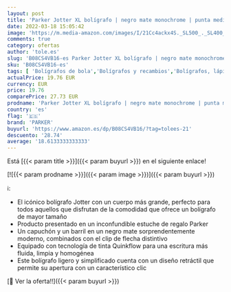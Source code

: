 ```yaml
---
layout: post
title: 'Parker Jotter XL bolígrafo | negro mate monochrome | punta mediana | tinta azul | en estuche de regalo'
date: 2022-03-18 15:05:42
image: 'https://m.media-amazon.com/images/I/21Cc4ackx4S._SL500_._SL400_.jpg'
comments: true
category: ofertas
author: 'tole.es'
slug: 'B08CS4VB16-es Parker Jotter XL bolígrafo | negro mate monochrome | punta...'
sku: 'B08CS4VB16-es'
tags: [ 'Bolígrafos de bola','Bolígrafos y recambios','Bolígrafos, lápices y útiles de escritura','Oficina y papelería','bolígrafo','parker', ]
actualPrice: 19.76 EUR
currency: EUR
price: 19.76
comparePrice: 27.73 EUR
prodname: 'Parker Jotter XL bolígrafo | negro mate monochrome | punta mediana | tinta azul | en estuche de regalo'
country: 'es'
flag: '🇪🇸'
brand: 'PARKER'
buyurl: 'https://www.amazon.es/dp/B08CS4VB16/?tag=tolees-21'
descuento: '28.74'
average: '18.6133333333333'
---
```


Está [{{< param title >}}]({{< param buyurl >}}) en el siguiente enlace!

[![{{< param prodname >}}]({{< param image >}})]({{< param buyurl >}})

ℹ️:

- El icónico bolígrafo Jotter con un cuerpo más grande, perfecto para todos aquellos que disfrutan de la comodidad que ofrece un bolígrafo de mayor tamaño
- Producto presentado en un inconfundible estuche de regalo Parker
- Un capuchón y un barril en un negro mate sorprendentemente moderno, combinados con el clip de flecha distintivo
- Equipado con tecnología de tinta Quinkflow para una escritura más fluida, limpia y homogénea
- Este bolígrafo ligero y simplificado cuenta con un diseño retráctil que permite su apertura con un característico clic

[🛒 Ver la oferta!!]({{< param buyurl >}})
